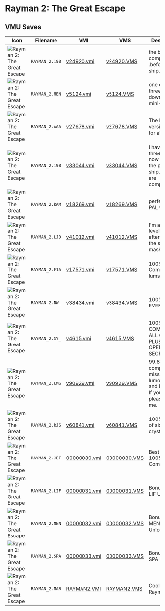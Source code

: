 # Rayman 2: The Great Escape

## VMU Saves

| Icon | Filename | VMI | VMS | Description |
|------|----------|-----|-----|-------------|
| ![Rayman 2: The Great Escape](../icons/RAYMAN_2.198.GIF) | `RAYMAN_2.198` | [v24920.vmi](v24920.vmi) | [v24920.VMS](v24920.VMS) | the best 56 % completed .befor the ship. 
| ![Rayman 2: The Great Escape](../icons/RAYMAN_2.MEN.GIF) | `RAYMAN_2.MEN` | [v5124.vmi](v5124.vmi) | [v5124.VMS](v5124.VMS) | one of the three downloadable  mini-games 
| ![Rayman 2: The Great Escape](../icons/RAYMAN_2.AAA.GIF) | `RAYMAN_2.AAA` | [v27678.vmi](v27678.vmi) | [v27678.VMS](v27678.VMS) | The PAL version.100% for all. 
| ![Rayman 2: The Great Escape](../icons/RAYMAN_2.198.GIF) | `RAYMAN_2.198` | [v33044.vmi](v33044.vmi) | [v33044.VMS](v33044.VMS) | I have the three mask now i'm on the poison ship. 56.5% are completed. 
| ![Rayman 2: The Great Escape](../icons/RAYMAN_2.RAM.GIF) | `RAYMAN_2.RAM` | [v18269.vmi](v18269.vmi) | [v18269.VMS](v18269.VMS) | perfect save PAL version 
| ![Rayman 2: The Great Escape](../icons/RAYMAN_2.LJD.GIF) | `RAYMAN_2.LJD` | [v41012.vmi](v41012.vmi) | [v41012.VMS](v41012.VMS) | I'm at the level right after you get the second mask. 
| ![Rayman 2: The Great Escape](../icons/RAYMAN_2.F1A.GIF) | `RAYMAN_2.F1A` | [v17571.vmi](v17571.vmi) | [v17571.VMS](v17571.VMS) | 100% Complete All lums. 
| ![Rayman 2: The Great Escape](../icons/RAYMAN_2.NW_.GIF) | `RAYMAN_2.NW_` | [v38434.vmi](v38434.vmi) | [v38434.VMS](v38434.VMS) | 100% EVERYTHING 
| ![Rayman 2: The Great Escape](../icons/RAYMAN_2.SY_.GIF) | `RAYMAN_2.SY_` | [v4615.vmi](v4615.vmi) | [v4615.VMS](v4615.VMS) | 100% COMPLETE & ALL CRISTAL PLUS OPENING SECRETS 
| ![Rayman 2: The Great Escape](../icons/RAYMAN_2.KMG.GIF) | `RAYMAN_2.KMG` | [v90929.vmi](v90929.vmi) | [v90929.VMS](v90929.VMS) | 99.8% complete.  I'm missing one lumon the fire and lava level.  If youfind it, please e-mail me. 
| ![Rayman 2: The Great Escape](../icons/RAYMAN_2.RJS.GIF) | `RAYMAN_2.RJS` | [v60841.vmi](v60841.vmi) | [v60841.VMS](v60841.VMS) | 100%, 5 out of six crystals. 
| ![Rayman 2: The Great Escape](../icons/RAYMAN_2.JEF.GIF) | `RAYMAN_2.JEF` | [00000030.vmi](00000030.vmi) | [00000030.VMS](00000030.VMS) | Best Save! 100% Complete!
| ![Rayman 2: The Great Escape](../icons/RAYMAN_2.LIF.GIF) | `RAYMAN_2.LIF` | [00000031.vmi](00000031.vmi) | [00000031.VMS](00000031.VMS) | Bonus Level LIF Unlocked
| ![Rayman 2: The Great Escape](../icons/RAYMAN_2.MEN.GIF) | `RAYMAN_2.MEN` | [00000032.vmi](00000032.vmi) | [00000032.VMS](00000032.VMS) | Bonus Level MEN Unlocked
| ![Rayman 2: The Great Escape](../icons/RAYMAN_2.SPA.GIF) | `RAYMAN_2.SPA` | [00000033.vmi](00000033.vmi) | [00000033.VMS](00000033.VMS) | Bonus Level SPA Unlocked
| ![Rayman 2: The Great Escape](../icons/RAYMAN_2.MAR.GIF) | `RAYMAN_2.MAR` | [RAYMAN2.VMI](RAYMAN2.VMI) | [RAYMAN2.VMS](RAYMAN2.VMS) | Cool save for Rayman 2!
